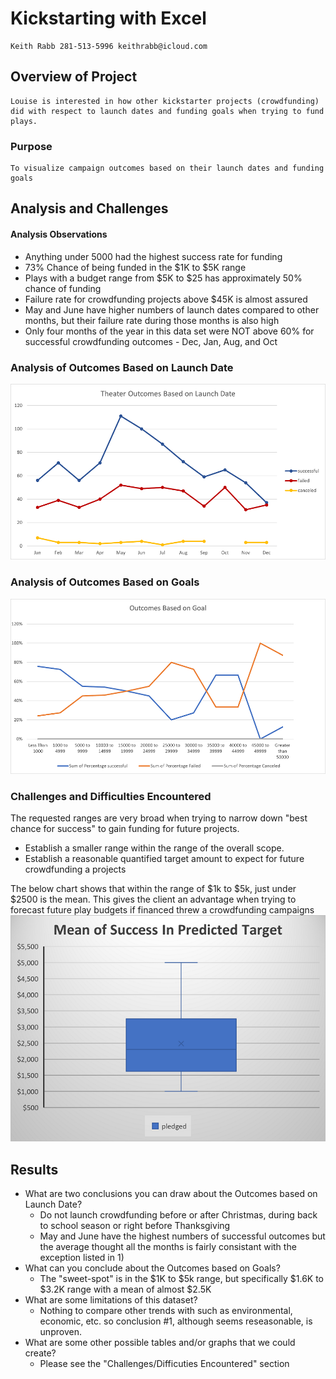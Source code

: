 # Kickstarting with Excel
    Keith Rabb 281-513-5996 keithrabb@icloud.com
## Overview of Project
    Louise is interested in how other kickstarter projects (crowdfunding) did with respect to launch dates and funding goals when trying to fund plays.
### Purpose 
    To visualize campaign outcomes based on their launch dates and funding goals
## Analysis and Challenges
#### Analysis Observations
- Anything under 5000 had the highest success rate for funding
- 73% Chance of being funded in the $1K to $5K range
- Plays with a budget range from $5K to $25 has approximately 50% chance of funding
- Failure rate for crowdfunding projects above $45K is almost assured
- May and June have higher numbers of launch dates compared to other months, but their failure rate during those months is also high
- Only four months of the year in this data set were NOT above 60% for successful crowdfunding outcomes - Dec, Jan, Aug, and Oct 
### Analysis of Outcomes Based on Launch Date
![Theater_Outcomes_vs_Launch](Resources/Theater_Outcomes_vs_Launch.png)

### Analysis of Outcomes Based on Goals
![Outcomes_vs_Goals](Resources/Outcomes_vs_Goals.png)

### Challenges and Difficulties Encountered

The requested ranges are very broad when trying to narrow down "best chance for success" to gain funding for future projects.
- Establish a smaller range within the range of the overall scope.
- Establish a reasonable quantified target amount to expect for future crowdfunding a projects

The below chart shows that within the range of $1k to $5k, just under $2500 is the mean.  This gives the client an advantage when trying to forecast future play budgets if financed threw a crowdfunding campaigns
![Mean_of_success_predicted_target](Mean_of_success_predicted_target.png)
    
## Results

- What are two conclusions you can draw about the Outcomes based on Launch Date?
    - Do not launch crowdfunding before or after Christmas, during back to school season or right before Thanksgiving
    - May and June have the highest numbers of successful outcomes but the average thought all the months is fairly consistant with the exception listed in 1) 
- What can you conclude about the Outcomes based on Goals?
    - The "sweet-spot" is in the $1K to $5k range, but specifically $1.6K to $3.2K range with a mean of almost $2.5K
- What are some limitations of this dataset?
   - Nothing to compare other trends with such as environmental, economic, etc. so conclusion #1, although seems reseasonable, is unproven.  
- What are some other possible tables and/or graphs that we could create?
    - Please see the "Challenges/Difficuties Encountered" section
